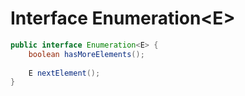 # Interface Enumeration\<E\>

```java
public interface Enumeration<E> {
    boolean hasMoreElements();
    
    E nextElement();
}
```
